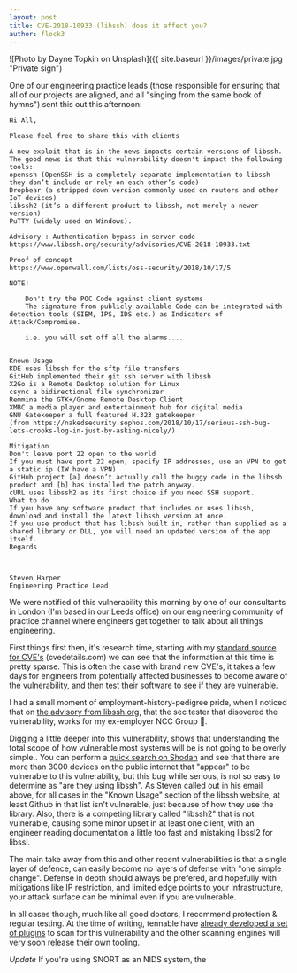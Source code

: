 ```yaml
---
layout: post
title: CVE-2018-10933 (libssh) does it affect you?
author: flock3
---
```


![Photo by Dayne Topkin on Unsplash]({{ site.baseurl }}/images/private.jpg "Private sign")

One of our engineering practice leads (those responsible for ensuring that all of our projects are aligned, and all "singing  from the same book of hymns") sent this out this afternoon:

```
Hi All,

Please feel free to share this with clients

A new exploit that is in the news impacts certain versions of libssh.
The good news is that this vulnerability doesn't impact the following tools:
openssh (OpenSSH is a completely separate implementation to libssh – they don’t include or rely on each other’s code)
Dropbear (a stripped down version commonly used on routers and other IoT devices)
libssh2 (it’s a different product to libssh, not merely a newer version)
PuTTY (widely used on Windows).

Advisory : Authentication bypass in server code
https://www.libssh.org/security/advisories/CVE-2018-10933.txt

Proof of concept
https://www.openwall.com/lists/oss-security/2018/10/17/5

NOTE!

    Don't try the POC Code against client systems
    The signature from publicly available Code can be integrated with detection tools (SIEM, IPS, IDS etc.) as Indicators of Attack/Compromise.

    i.e. you will set off all the alarms....


Known Usage
KDE uses libssh for the sftp file transfers
GitHub implemented their git ssh server with libssh
X2Go is a Remote Desktop solution for Linux
csync a bidirectional file synchronizer
Remmina the GTK+/Gnome Remote Desktop Client
XMBC a media player and entertainment hub for digital media
GNU Gatekeeper a full featured H.323 gatekeeper
(from https://nakedsecurity.sophos.com/2018/10/17/serious-ssh-bug-lets-crooks-log-in-just-by-asking-nicely/)

Mitigation
Don't leave port 22 open to the world
If you must have port 22 open, specify IP addresses, use an VPN to get a static ip (IW have a VPN)
GitHub project [a] doesn’t actually call the buggy code in the libssh product and [b] has installed the patch anyway.
cURL uses libssh2 as its first choice if you need SSH support.
What to do
If you have any software product that includes or uses libssh, download and install the latest libssh version at once.
If you use product that has libssh built in, rather than supplied as a shared library or DLL, you will need an updated version of the app itself.
Regards



Steven Harper
Engineering Practice Lead
```

We were notified of this vulnerability this morning by one of our consultants in London (I'm based in our Leeds office) on our engineering community of practice channel where engineers get together to talk about all things engineering. 

First things first then, it's research time, starting with my  [standard source for CVE's](https://www.cvedetails.com/cve/CVE-2018-10933/?q=CVE-2018-10933) (cvedetails.com) we can see that the information at this time is pretty sparse.  This is often the case with brand new CVE's, it takes a few days for engineers from potentially affected businesses to become aware of the vulnerability, and then test their software to see if they are vulnerable.

I had a small moment of employment-history-pedigree pride, when I noticed that on [the advisory from libssh.org](https://www.libssh.org/security/advisories/CVE-2018-10933.txt), that the sec tester that disovered the vulnerability, works for my ex-employer NCC Group 👊.

Digging a little deeper into this vulnerability, shows that understanding the total scope of how vulnerable most systems will be is not going to be overly simple.. You can perform a [quick search on Shodan](https://www.shodan.io/search?query=libssh+port%3A%2222%22) and see that there are more than 3000 devices on the public internet that "appear" to be vulnerable to this vulnerability, but this bug while serious, is not so easy to determine as "are they using libssh".  As Steven called out in his email above, for all cases in the "Known Usage" section of the libssh website, at least Github in that list isn't vulnerable, just because of how they use the library.  Also, there is a competing library called "libssh2" that is not vulnerable, causing some minor upset in at least one client, with an engineer reading documentation a little too fast and mistaking libssl2 for libssl.

The main take away from this and other recent vulnerabilities is that a single layer of defence, can easily become no layers of defense with "one simple change".  Defense in depth should always be prefered, and hopefully with mitigations like IP restriction, and limited edge points to your infrastructure, your attack surface can be minimal even if you are vulnerable.

In all cases though, much like all good doctors, I recommend  protection & regular testing. At the time of writing, tennable have [already developed a set of plugins](https://www.tenable.com/plugins/search?q=cves%3A(%22CVE-2018-10933%22)&sort=&page=1) to scan for this vulnerability and the other scanning engines will very soon release their own tooling.

*Update* If you're using SNORT as an NIDS system, the 